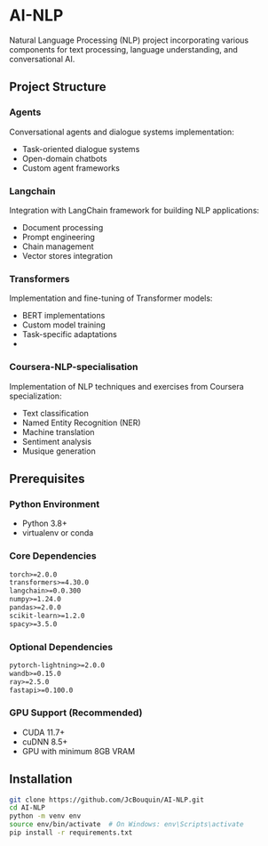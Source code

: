# AI-NLP

Natural Language Processing (NLP) project incorporating various components for text processing, language understanding, and conversational AI.

## Project Structure

### Agents
Conversational agents and dialogue systems implementation:
- Task-oriented dialogue systems
- Open-domain chatbots
- Custom agent frameworks

### Langchain
Integration with LangChain framework for building NLP applications:
- Document processing
- Prompt engineering
- Chain management
- Vector stores integration

### Transformers
Implementation and fine-tuning of Transformer models:
- BERT implementations
- Custom model training
- Task-specific adaptations
- 
### Coursera-NLP-specialisation
Implementation of NLP techniques and exercises from Coursera specialization:
- Text classification
- Named Entity Recognition (NER)
- Machine translation
- Sentiment analysis
- Musique generation
  

## Prerequisites

### Python Environment
- Python 3.8+
- virtualenv or conda

### Core Dependencies
```txt
torch>=2.0.0
transformers>=4.30.0
langchain>=0.0.300
numpy>=1.24.0
pandas>=2.0.0
scikit-learn>=1.2.0
spacy>=3.5.0
```

### Optional Dependencies
```txt
pytorch-lightning>=2.0.0
wandb>=0.15.0
ray>=2.5.0
fastapi>=0.100.0
```

### GPU Support (Recommended)
- CUDA 11.7+
- cuDNN 8.5+
- GPU with minimum 8GB VRAM

## Installation

```bash
git clone https://github.com/JcBouquin/AI-NLP.git
cd AI-NLP
python -m venv env
source env/bin/activate  # On Windows: env\Scripts\activate
pip install -r requirements.txt
```

 
